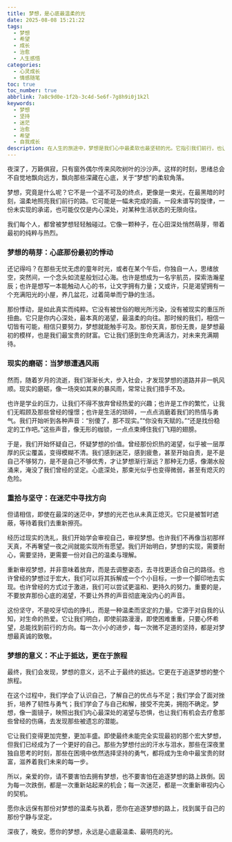 ```yaml
---
title: 梦想，是心底最温柔的光
date: 2025-08-08 15:21:22
tags:
  - 梦想
  - 希望
  - 成长
  - 治愈
  - 人生感悟
categories:
  - 心灵成长
  - 情感随笔
toc: true
toc_number: true
abbrlink: 7a8c9d0e-1f2b-3c4d-5e6f-7g8h9i0j1k2l
keywords:
  - 梦想
  - 坚持
  - 迷茫
  - 治愈
  - 希望
  - 自我成长
description: 在人生的旅途中，梦想是我们心中最柔软也最坚韧的光。它指引我们前行，也让我们在迷茫时找到归途。这篇文章，将带你一同探索梦想从萌芽到坚守的每一个阶段，感受那些关于希望、挣扎与重生的温柔力量。愿你我都能在追逐梦想的路上，找到属于自己的那份宁静与坚定。
---
```


夜深了，万籁俱寂，只有窗外偶尔传来风吹树叶的沙沙声。这样的时刻，思绪总会不自觉地飘向远方，飘向那些深藏在心底，关于“梦想”的柔软角落。

梦想，究竟是什么呢？它不是一个遥不可及的终点，更像是一束光，在最黑暗的时刻，温柔地照亮我们前行的路。它可能是一幅未完成的画，一段未谱写的旋律，一份未实现的承诺，也可能仅仅是内心深处，对某种生活状态的无限向往。

我们每个人，都曾被梦想轻轻触碰过。它像一颗种子，在心田深处悄然萌芽，带着最初的纯粹与热烈。

### 梦想的萌芽：心底那份最初的悸动

还记得吗？在那些无忧无虑的童年时光，或者在某个午后，你独自一人，思绪放空，突然间，一个念头如流星般划过心海。也许是想成为一名宇航员，探索浩瀚星辰；也许是想写一本能触动人心的书，让文字拥有力量；又或许，只是渴望拥有一个充满阳光的小屋，养几盆花，过着简单而宁静的生活。

那份悸动，是如此真实而纯粹。它没有被世俗的眼光所污染，没有被现实的重压所扭曲。它只是你内心深处，最本真的渴望，最温柔的向往。那时候的我们，相信一切皆有可能，相信只要努力，梦想就能触手可及。那份天真，那份无畏，是梦想最初的模样，也是我们最宝贵的财富。它让我们感到生命充满活力，对未来充满期待。

### 现实的磨砺：当梦想遭遇风雨

然而，随着岁月的流逝，我们渐渐长大，步入社会，才发现梦想的道路并非一帆风顺。现实的磨砺，像一场突如其来的暴风雨，常常让我们措手不及。

也许是学业的压力，让我们不得不放弃曾经热爱的兴趣；也许是工作的繁忙，让我们无暇顾及那些曾经的憧憬；也许是生活的琐碎，一点点消磨着我们的热情与勇气。我们开始听到各种声音：“别傻了，那不现实。”“你没有天赋的。”“还是找份稳定的工作吧。”这些声音，像无形的枷锁，一点点束缚住我们飞翔的翅膀。

于是，我们开始怀疑自己，怀疑梦想的价值。曾经那份炽热的渴望，似乎被一层厚厚的灰尘覆盖，变得模糊不清。我们感到迷茫，感到疲惫，甚至开始自责，是不是自己不够努力，是不是自己不够优秀，才让梦想渐行渐远？那种无力感，像潮水般涌来，淹没了我们曾经的坚定。心底深处，那束光似乎也变得微弱，甚至有熄灭的危险。

### 重拾与坚守：在迷茫中寻找方向

但请相信，即使在最深的迷茫中，梦想的光芒也从未真正熄灭。它只是被暂时遮蔽，等待着我们去重新擦亮。

经历过现实的洗礼，我们开始学会审视自己，审视梦想。也许我们不再像当初那样天真，不再奢望一夜之间就能实现所有愿望。我们开始明白，梦想的实现，需要耐心，需要坚持，更需要一份对自己的温柔与理解。

重新审视梦想，并非意味着放弃，而是去调整姿态，去寻找更适合自己的路径。也许曾经的梦想过于宏大，我们可以将其拆解成一个个小目标，一步一个脚印地去实现。也许曾经的方式过于激进，我们可以尝试更温和、更持久的努力。重要的是，不要放弃那份心底的渴望，不要让外界的声音彻底淹没内心的声音。

这份坚守，不是咬牙切齿的挣扎，而是一种温柔而坚定的力量。它源于对自我的认知，对生命的热爱。它让我们明白，即使前路漫漫，即使困难重重，只要心怀希望，总能找到前行的方向。每一次小小的进步，每一次微不足道的坚持，都是对梦想最真诚的致敬。

### 梦想的意义：不止于抵达，更在于旅程

最终，我们会发现，梦想的意义，远不止于最终的抵达。它更在于追逐梦想的整个旅程。

在这个过程中，我们学会了认识自己，了解自己的优点与不足；我们学会了面对挫折，培养了韧性与勇气；我们学会了与自己和解，接受不完美，拥抱不确定。梦想，像一面镜子，映照出我们内心最深处的渴望与恐惧，也让我们有机会去疗愈那些曾经的伤痛，去发现那些被遗忘的潜能。

它让我们变得更加完整，更加丰盛。即使最终未能完全实现最初的那个宏大梦想，但我们已经成为了一个更好的自己。那些为梦想付出的汗水与泪水，那些在深夜里独自思考的时刻，那些在困境中依然选择坚持的勇气，都将成为生命中最宝贵的财富，滋养着我们未来的每一步。

所以，亲爱的你，请不要害怕去拥有梦想，也不要害怕在追逐梦想的路上跌倒。因为每一次跌倒，都是一次重新站起来的机会；每一次迷茫，都是一次重新审视内心的契机。

愿你永远保有那份对梦想的温柔与执着，愿你在追逐梦想的路上，找到属于自己的那份宁静与坚定。

深夜了，晚安。愿你的梦想，永远是心底最温柔、最明亮的光。